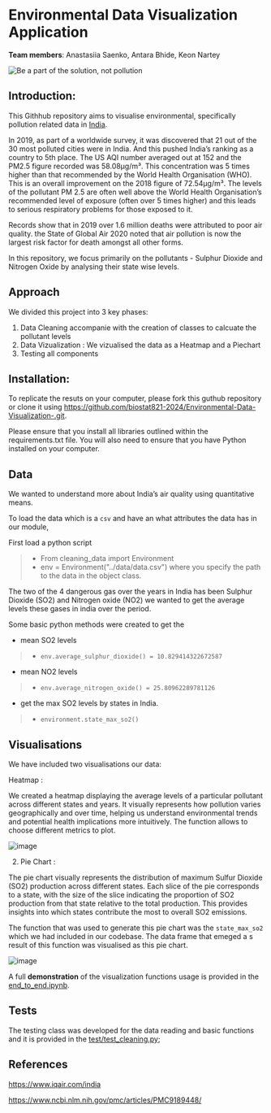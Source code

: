 # Environmental Data Visualization Application

**Team members**: Anastasiia Saenko, Antara Bhide, Keon Nartey

![Be a part of the solution, not pollution](https://github.com/biostat821-2024/Environmental-Data-Visualization-/assets/125210401/61319e61-968c-4981-aaa8-6102daaee9e2)

## Introduction:
This Githhub repository aims to visualise environmental, specifically pollution related data in [India](https://www.nytimes.com/2017/02/14/world/asia/indias-air-pollution-rivals-china-as-worlds-deadliest.html?_r=0).  

In 2019, as part of a worldwide survey, it was discovered that 21 out of the 30 most polluted cities were in India. And this pushed India’s ranking as a country to 5th place. The US AQI number averaged out at 152 and the PM2.5 figure recorded was 58.08µg/m³. This concentration was 5 times higher than that recommended by the World Health Organisation (WHO). This is an overall improvement on the 2018 figure of 72.54µg/m³. The levels of the pollutant PM 2.5 are often well above the World Health Organisation’s recommended level of exposure (often over 5 times higher) and this leads to serious respiratory problems for those exposed to it. 

Records show that in 2019 over 1.6 million deaths were attributed to poor air quality. the State of Global Air 2020 noted that air pollution is now the largest risk factor for death amongst all other forms.

In this repository, we focus primarily on the pollutants - Sulphur Dioxide and Nitrogen Oxide by analysing their state wise levels. 

## Approach
We divided this project into 3 key phases:
1. Data Cleaning accompanie with the creation of classes to calcuate the pollutant levels
2. Data Vizualization : We vizualised the data as a Heatmap and a Piechart
3. Testing all components

## Installation:
To replicate the resuts on your computer, please fork this guthub repository or clone it using https://github.com/biostat821-2024/Environmental-Data-Visualization-.git.

Please ensure that you install all libraries outlined within the requirements.txt file. You will also need to ensure that you have Python installed on your computer. 


## Data 

We wanted to understand more about India’s air quality using quantitative means.

To load the data which is a `csv` and have an what attributes the data has in our module,

First load a python script

> -  From cleaning_data import Environment
> - env = Environment("../data/data.csv") where you specify the path to the data in the object class.

The two of the 4 dangerous gas over the years in India has been Sulphur Dioxide (SO2) and Nitrogen oxide (NO2) we wanted to get the average levels these gases in india over the period.

Some basic python methods were created to get the 
- mean SO2 levels 
> - `env.average_sulphur_dioxide() = 10.829414322672587`

- mean NO2 levels 
> - `env.average_nitrogen_oxide() = 25.80962289781126`

- get the max SO2 levels by states in India.
> - `environment.state_max_so2()`

## Visualisations

We have included two visualisations our data:

Heatmap : 

We created a heatmap  displaying the average levels of a particular pollutant across different states and years. It visually represents how pollution varies geographically and over time, helping us understand environmental trends and potential health implications more
intuitively. The function allows to choose different metrics to plot. 

![image](https://github.com/biostat821-2024/Environmental-Data-Visualization-/assets/54864655/5139155d-dd0f-4867-b5b7-537083f47ffe)


  2)  Pie Chart :

The pie chart visually represents the distribution of maximum Sulfur Dioxide (SO2) production across different states. Each slice of the pie corresponds to a state, with the size of the slice indicating the proportion of SO2 production from that state relative to the total production. This provides insights into which states contribute the most to overall SO2 emissions.

The function that was used to generate this pie chart was the `state_max_so2` which we had included in our codebase. The data frame that emeged a s result of this function was visualised as this pie chart. 

![image](https://github.com/biostat821-2024/Environmental-Data-Visualization-/assets/54864655/79d78e65-574a-4936-9444-54dbf861d57f)


A full **demonstration** of the visualization functions usage is provided in the [end_to_end.ipynb](src/end_to_end.ipynb). 

## Tests 

The testing class was developed for the data reading and basic functions and it is provided in the [test/test_cleaning.py](tests/test_cleaning.py); 

## References

https://www.iqair.com/india

https://www.ncbi.nlm.nih.gov/pmc/articles/PMC9189448/




